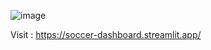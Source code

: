 ![image](https://github.com/user-attachments/assets/94571512-89ad-4508-b315-662b3e10c612)

Visit : https://soccer-dashboard.streamlit.app/

